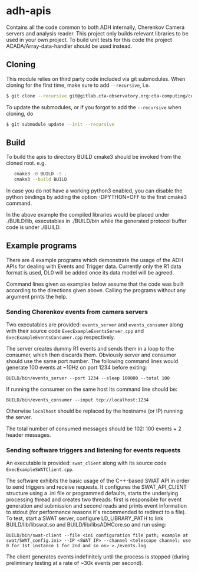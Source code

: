# adh-apis

Contains all the code common to both ADH internally, Cherenkov Camera servers and analysis reader. This project only builds relevant libraries to be used in your own
project. To build unit tests for this code the project ACADA/Array-data-handler should be used instead. 

## Cloning

This module relies on third party code included via git submodules.
When cloning for the first time, make sure to add `--recursive`, i.e.

```bash
$ git clone --recursive git@gitlab.cta-observatory.org:cta-computing/common/acada-array-elements/adh-apis
```

To update the submodules, or if you forgot to add the `--recursive` when cloning, do
```bash
$ git submodule update --init --recursive
```

## Build

To build the apis to directory BUILD cmake3 should be invoked from the cloned root. e.g.
```bash
   cmake3 -B BUILD -S .
   cmake3 --build BUILD 
```
In case you do not have a working python3 enabled, you can disable the python bindings by adding the option -DPYTHON=OFF to the first cmake3 command.

In the above example the compiled libraries would be placed under ./BUILD/lib, executables in ./BUILD/bin while the generated protocol buffer code is under ./BUILD. 

## Example programs

There are 4 example programs which demonstrate the usage of the ADH APIs for 
dealing with Events and Trigger data. Currently only the R1 data format is used, DL0 will be added once its data model will be agreed.

Command lines given as examples below assume that the code was built according to the directions given above. Calling the programs without
any argument prints the help.

### Sending Cherenkov events from camera servers
Two executables are provided: `events_server` and `events_consumer` along with their source code `ExecExampleEventsServer.cpp` and `ExecExampleEventsConsumer.cpp` respectively.

The server creates dummy R1 events and sends them in a loop to the consumer, which then discards them. Obviously server and consumer should use the same port number. The following command lines would generate 100 events at ~10Hz on port 1234 before exiting:

```
BUILD/bin/events_server --port 1234 --sleep 100000 --total 100
```

If running the consumer on the same host its command line should be:
```
BUILD/bin/events_consumer --input tcp://localhost:1234
```

Otherwise `localhost` should be replaced by the hostname (or IP) running the server.

The total number of consumed messages should be 102: 100 events + 2 header messages. 


### Sending software triggers and listening for events requests
An executable is provided: ```swat_client``` along with its source code ```ExecExampleSWATClient.cpp```.

The software exhibits the basic usage of the C++-based SWAT API in order to send triggers and receive requests. It configures the SWAT_API_CLIENT structure using a .ini file or programmed defaults, starts the underlying processing thread and creates two threads: first is responsible for event generation and submission and second reads and prints event information to stdout (for performance reasons it's recommended to redirect to a file). To test, start a SWAT server, configure LD_LIBRARY_PATH to link BUILD/lib/libswat.so and BUILD/lib/libsADHCore.so and run using:
````
BUILD/bin/swat-client --file <ini configuration file path; example at swat/SWAT_config.ini> --IP <SWAT IP> --channel <telescope channel; use 0 for 1st instance 1 for 2nd and so on> >./events.log
````
The client generates events indefinitely until the process is stopped (during preliminary testing at a rate of ~30k events per second).
